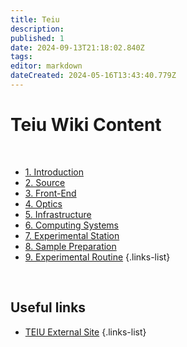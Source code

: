 ```yaml
---
title: Teiu
description: 
published: 1
date: 2024-09-13T21:18:02.840Z
tags: 
editor: markdown
dateCreated: 2024-05-16T13:43:40.779Z
---
```


# Teiu Wiki Content
<br>

- [1. Introduction](/Beamlines/Teiu/tei_intro)
- [2. Source](/Beamlines/Teiu/tei_source)
- [3. Front-End](/Beamlines/Teiu/tei_frontend)
- [4. Optics](/Beamlines/Teiu/tei_optics)
- [5. Infrastructure](/Beamlines/Teiu/tei_infra)
- [6. Computing Systems](/Beamlines/Teiu/tei_comp_systems)
- [7. Experimental Station](/Beamlines/Teiu/tei_exp_station)
- [8. Sample Preparation](/Beamlines/Teiu/tei_sample_prep)
- [9. Experimental Routine](/Beamlines/Teiu/tei_exp_routine)
{.links-list}

<br>

## Useful links

- [TEIU External Site]()
{.links-list}